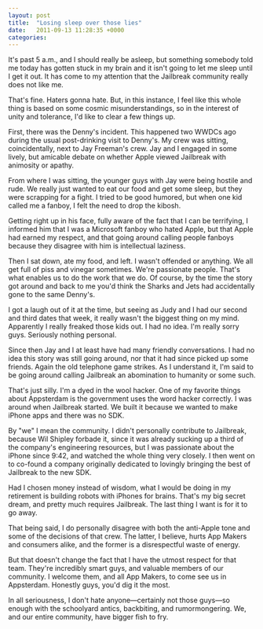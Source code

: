 ```yaml
---
layout: post
title:  "Losing sleep over those lies"
date:   2011-09-13 11:28:35 +0000
categories: 
---
```



It's past 5 a.m., and I should really be asleep, but something somebody told me today has gotten stuck in my brain and it isn't going to let me sleep until I get it out. It has come to my attention that the Jailbreak community really does not like me. That's fine. Haters gonna hate. But, in this instance, I feel like this whole thing is based on some cosmic misunderstandings, so in the interest of unity and tolerance, I'd like to clear a few things up.First, there was the Denny's incident. This happened two WWDCs ago during the usual post-drinking visit to Denny's. My crew was sitting, coincidentally, next to Jay Freeman's crew. Jay and I engaged in some lively, but amicable debate on whether Apple viewed Jailbreak with animosity or apathy.From where I was sitting, the younger guys with Jay were being hostile and rude. We really just wanted to eat our food and get some sleep, but they were scrapping for a fight. I tried to be good humored, but when one kid called me a fanboy, I felt the need to drop the kibosh.Getting right up in his face, fully aware of the fact that I can be terrifying, I informed him that I was a Microsoft fanboy who hated Apple, but that Apple had earned my respect, and that going around calling people fanboys because they disagree with him is intellectual laziness.Then I sat down, ate my food, and left. I wasn't offended or anything. We all get full of piss and vinegar sometimes. We're passionate people. That's what enables us to do the work that we do. Of course, by the time the story got around and back to me you'd think the Sharks and Jets had accidentally gone to the same Denny's. I got a laugh out of it at the time, but seeing as Judy and I had our second and third dates that week, it really wasn't the biggest thing on my mind. Apparently I really freaked those kids out. I had no idea. I'm really sorry guys. Seriously nothing personal.Since then Jay and I at least have had many friendly conversations. I had no idea this story was still going around, nor that it had since picked up some friends. Again the old telephone game strikes. As I understand it, I'm said to be going around calling Jailbreak an abomination to humanity or some such.That's just silly. I'm a dyed in the wool hacker. One of my favorite things about Appsterdam is the government uses the word hacker correctly. I was around when Jailbreak started. We built it because we wanted to make iPhone apps and there was no SDK. By "we" I mean the community. I didn't personally contribute to Jailbreak, because Wil Shipley forbade it, since it was already sucking up a third of the company's engineering resources, but I was passionate about the iPhone since 9:42, and watched the whole thing very closely. I then went on to co-found a company originally dedicated to lovingly bringing the best of Jailbreak to the new SDK.Had I chosen money instead of wisdom, what I would be doing in my retirement is building robots with iPhones for brains. That's my big secret dream, and pretty much requires Jailbreak. The last thing I want is for it to go away.That being said, I do personally disagree with both the anti-Apple tone and some of the decisions of that crew. The latter, I believe, hurts App Makers and consumers alike, and the former is a disrespectful waste of energy.But that doesn't change the fact that I have the utmost respect for that team. They're incredibly smart guys, and valuable members of our community. I welcome them, and all App Makers, to come see us in Appsterdam. Honestly guys, you'd dig it the most.In all seriousness, I don't hate anyone—certainly not those guys—so enough with the schoolyard antics, backbiting, and rumormongering. We, and our entire community, have bigger fish to fry.


